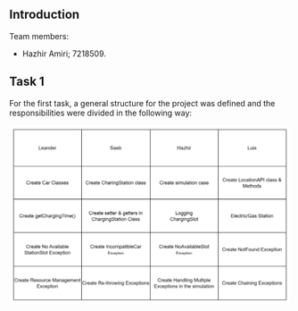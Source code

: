 ## Introduction

Team members:
- Hazhir Amiri; 7218509.


## Task 1
For the first task, a general structure for the project was defined and the responsibilities were divided in the following way:

![Alt text](image.png)
